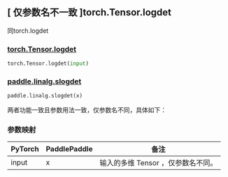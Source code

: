 ## [ 仅参数名不一致 ]torch.Tensor.logdet

同torch.logdet

### [torch.Tensor.logdet](https://pytorch.org/docs/stable/generated/torch.logdet.html)

```python
torch.Tensor.logdet(input)
```

### [paddle.linalg.slogdet](https://www.paddlepaddle.org.cn/documentation/docs/zh/api/paddle/linalg/slogdet_cn.html)

```python
paddle.linalg.slogdet(x)
```

两者功能一致且参数用法一致，仅参数名不同，具体如下：

### 参数映射

| PyTorch | PaddlePaddle | 备注                               |
| ------- | ------------ | ---------------------------------- |
| input   | x            | 输入的多维 Tensor ，仅参数名不同。 |
